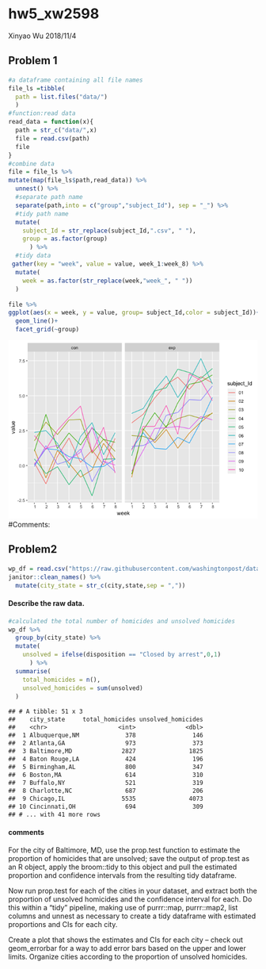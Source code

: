 hw5\_xw2598
================
Xinyao Wu
2018/11/4

Problem 1
---------

``` r
#a dataframe containing all file names
file_ls =tibble(
  path = list.files("data/")
  )
#function:read data
read_data = function(x){
  path = str_c("data/",x)
  file = read.csv(path)
  file
}
#combine data
file = file_ls %>% 
mutate(map(file_ls$path,read_data)) %>% 
  unnest() %>% 
  #separate path name 
  separate(path,into = c("group","subject_Id"), sep = "_") %>% 
  #tidy path name
  mutate(
    subject_Id = str_replace(subject_Id,".csv", " "),
    group = as.factor(group)
      ) %>% 
  #tidy data
 gather(key = "week", value = value, week_1:week_8) %>% 
  mutate(
    week = as.factor(str_replace(week,"week_", " "))
  ) 
```

``` r
file %>% 
ggplot(aes(x = week, y = value, group= subject_Id,color = subject_Id))+
  geom_line()+
  facet_grid(~group)
```

![](xw2598_hw5_files/figure-markdown_github/make_plots-1.png) \#Comments:

Problem2
--------

``` r
wp_df = read.csv("https://raw.githubusercontent.com/washingtonpost/data-homicides/master/homicide-data.csv") %>% 
janitor::clean_names() %>% 
  mutate(city_state = str_c(city,state,sep = ","))
```

#### Describe the raw data.

``` r
#calculated the total number of homicides and unsolved homicides
wp_df %>% 
  group_by(city_state) %>% 
  mutate(
    unsolved = ifelse(disposition == "Closed by arrest",0,1)
      ) %>% 
  summarise(
    total_homicides = n(),
    unsolved_homicides = sum(unsolved)
  ) 
```

    ## # A tibble: 51 x 3
    ##    city_state     total_homicides unsolved_homicides
    ##    <chr>                    <int>              <dbl>
    ##  1 Albuquerque,NM             378                146
    ##  2 Atlanta,GA                 973                373
    ##  3 Baltimore,MD              2827               1825
    ##  4 Baton Rouge,LA             424                196
    ##  5 Birmingham,AL              800                347
    ##  6 Boston,MA                  614                310
    ##  7 Buffalo,NY                 521                319
    ##  8 Charlotte,NC               687                206
    ##  9 Chicago,IL                5535               4073
    ## 10 Cincinnati,OH              694                309
    ## # ... with 41 more rows

#### comments

For the city of Baltimore, MD, use the prop.test function to estimate the proportion of homicides that are unsolved; save the output of prop.test as an R object, apply the broom::tidy to this object and pull the estimated proportion and confidence intervals from the resulting tidy dataframe.

Now run prop.test for each of the cities in your dataset, and extract both the proportion of unsolved homicides and the confidence interval for each. Do this within a “tidy” pipeline, making use of purrr::map, purrr::map2, list columns and unnest as necessary to create a tidy dataframe with estimated proportions and CIs for each city.

Create a plot that shows the estimates and CIs for each city – check out geom\_errorbar for a way to add error bars based on the upper and lower limits. Organize cities according to the proportion of unsolved homicides.
